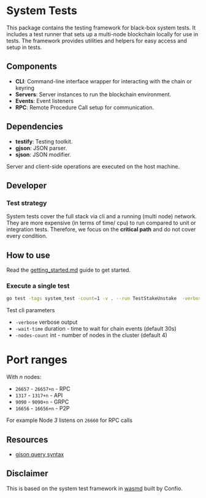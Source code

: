 # System Tests

This package contains the testing framework for black-box system tests. It includes a test runner that sets up a 
multi-node blockchain locally for use in tests. The framework provides utilities and helpers for easy access and 
setup in tests.

## Components

- **CLI**: Command-line interface wrapper for interacting with the chain or keyring
- **Servers**: Server instances to run the blockchain environment.
- **Events**: Event listeners
- **RPC**: Remote Procedure Call setup for communication.

## Dependencies

- **testify**: Testing toolkit.
- **gjson**: JSON parser.
- **sjson**: JSON modifier.

Server and client-side operations are executed on the host machine.

## Developer

### Test strategy

System tests cover the full stack via cli and a running (multi node) network. They are more expensive (in terms of time/ cpu) 
to run compared to unit or integration tests. 
Therefore, we focus on the **critical path** and do not cover every condition.

## How to use

Read the [getting_started.md](./getting_started.md) guide to get started.

### Execute a single test

```sh
go test -tags system_test -count=1 -v . --run TestStakeUnstake  -verbose
```

Test cli parameters

* `-verbose` verbose output
* `-wait-time` duration - time to wait for chain events (default 30s)
* `-nodes-count` int - number of nodes in the cluster (default 4)

# Port ranges

With *n* nodes:

* `26657` - `26657+n` - RPC
* `1317` - `1317+n` - API
* `9090` - `9090+n` - GRPC
* `16656` - `16656+n` - P2P

For example Node *3* listens on `26660` for RPC calls

## Resources

* [gjson query syntax](https://github.com/tidwall/gjson#path-syntax)

## Disclaimer

This is based on the system test framework in [wasmd](https://github.com/CosmWasm/wasmd) built by Confio.
